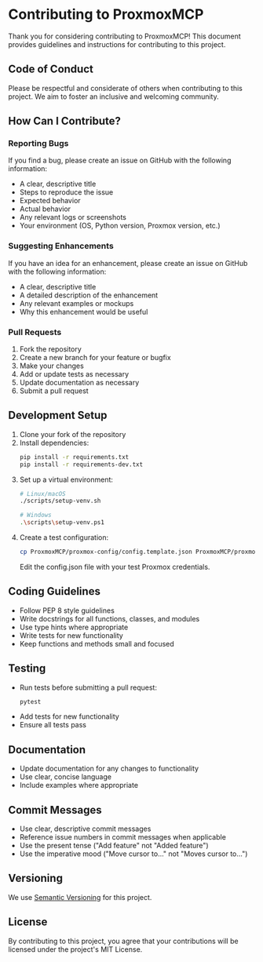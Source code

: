 # Contributing to ProxmoxMCP

Thank you for considering contributing to ProxmoxMCP! This document provides guidelines and instructions for contributing to this project.

## Code of Conduct

Please be respectful and considerate of others when contributing to this project. We aim to foster an inclusive and welcoming community.

## How Can I Contribute?

### Reporting Bugs

If you find a bug, please create an issue on GitHub with the following information:

- A clear, descriptive title
- Steps to reproduce the issue
- Expected behavior
- Actual behavior
- Any relevant logs or screenshots
- Your environment (OS, Python version, Proxmox version, etc.)

### Suggesting Enhancements

If you have an idea for an enhancement, please create an issue on GitHub with the following information:

- A clear, descriptive title
- A detailed description of the enhancement
- Any relevant examples or mockups
- Why this enhancement would be useful

### Pull Requests

1. Fork the repository
2. Create a new branch for your feature or bugfix
3. Make your changes
4. Add or update tests as necessary
5. Update documentation as necessary
6. Submit a pull request

## Development Setup

1. Clone your fork of the repository
2. Install dependencies:
   ```bash
   pip install -r requirements.txt
   pip install -r requirements-dev.txt
   ```
3. Set up a virtual environment:
   ```bash
   # Linux/macOS
   ./scripts/setup-venv.sh
   
   # Windows
   .\scripts\setup-venv.ps1
   ```
4. Create a test configuration:
   ```bash
   cp ProxmoxMCP/proxmox-config/config.template.json ProxmoxMCP/proxmox-config/config.json
   ```
   Edit the config.json file with your test Proxmox credentials.

## Coding Guidelines

- Follow PEP 8 style guidelines
- Write docstrings for all functions, classes, and modules
- Use type hints where appropriate
- Write tests for new functionality
- Keep functions and methods small and focused

## Testing

- Run tests before submitting a pull request:
  ```bash
  pytest
  ```
- Add tests for new functionality
- Ensure all tests pass

## Documentation

- Update documentation for any changes to functionality
- Use clear, concise language
- Include examples where appropriate

## Commit Messages

- Use clear, descriptive commit messages
- Reference issue numbers in commit messages when applicable
- Use the present tense ("Add feature" not "Added feature")
- Use the imperative mood ("Move cursor to..." not "Moves cursor to...")

## Versioning

We use [Semantic Versioning](https://semver.org/) for this project.

## License

By contributing to this project, you agree that your contributions will be licensed under the project's MIT License.
